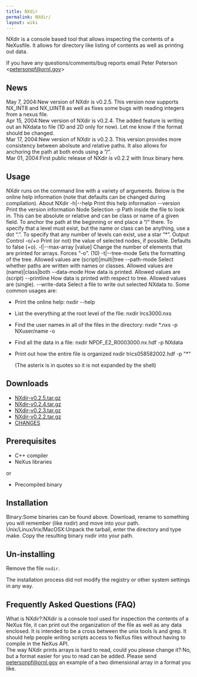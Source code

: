 ```yaml
---
title: NXdir
permalink: NXdir/
layout: wiki
---
```


NXdir is a console based tool that allows inspecting the contents of a
NeXusfile. It allows for directory like listing of contents as well as
printing out data.

If you have any questions/comments/bug reports email Peter Peterson
&lt;petersonpf@ornl.gov&gt;

News
----

May 7, 2004:New version of NXdir is v0.2.5. This version now supports NX\_INT8 and NX\_UINT8 as well as fixes some bugs with reading integers from a nexus file.  
Apr 15, 2004:New version of NXdir is v0.2.4. The added feature is writing out an NXdata to file (1D and 2D only for now). Let me know if the format should be changed.  
Mar 17, 2004:New version of NXdir is v0.2.3. This version provides more consistency between abolsute and relative paths. It also allows for anchoring the path at both ends using a “/”.  
Mar 01, 2004:First public release of NXdir is v0.2.2 with linux binary here.  

Usage
-----

NXdir runs on the command line with a variety of arguments. Below is the
online help information (note that defaults can be changed during
compilation). About NXdir -h|--help Print this help information
--version Print the version information Node Selection -p Path inside
the file to look in. This can be absolute or relative and can be class
or name of a given field. To anchor the path at the beginning or end
place a “/” there. To specify that a level must exist, but the name or
class can be anything, use a dot “.”. To specify that any number of
levels can exist, use a star “\*”. Output Control -o/+o Print (or not)
the value of selected nodes, if possible. Defaults to false (+o).
-l|--max-array \[value\] Change the number of elements that are printed
for arrays. Forces “-o”. (10) -t|--tree-mode <value> Sets the formatting
of the tree. Allowed values are (script)|multi|tree --path-mode <value>
Select whether paths are written with names or classes. Allowed values
are (name)|class|both --data-mode <value> How data is printed. Allowed
values are (script) --printline <value> How data is printed with respect
to tree. Allowed values are (single). --write-data <filename> Select a
file to write out selected NXdata to. Some common usages are:

-   Print the online help:
        nxdir --help

-   List the everything at the root level of the file:
        nxdir lrcs3000.nxs

-   Find the user names in all of the files in the directory:
        nxdir *.nxs -p NXuser/name -o

-   Find all the data in a file:
        nxdir NPDF_E2_R0003000.nx.hdf -p NXdata

-   Print out how the entire file is organized
        nxdir trics058582002.hdf -p "*"

    (The asterix is in quotes so it is not expanded by the shell)

Downloads
---------

-   [NXdir-v0.2.5.tar.gz](ftp://ftp.neutron.anl.gov/nexus/NXdir/NXdir-0.2.5.tar.gz)
-   [NXdir-v0.2.4.tar.gz](ftp://ftp.neutron.anl.gov/nexus/NXdir/NXdir-0.2.5.tar.gz)
-   [NXdir-v0.2.3.tar.gz](ftp://ftp.neutron.anl.gov/nexus/NXdir/NXdir-0.2.5.tar.gz)
-   [NXdir-v0.2.2.tar.gz](ftp://ftp.neutron.anl.gov/nexus/NXdir/NXdir-0.2.5.tar.gz)
-   [CHANGES](ftp://ftp.neutron.anl.gov/nexus/NXdir/CHANGES)

Prerequisites
-------------

-   C++ compiler
-   NeXus libraries

or

-   Precompiled binary

Installation
------------

Binary:Some binaries can be found above. Download, rename to something you will remember (like nxdir) and move into your path.  
Unix/Linux/Irix/MacOSX:Unpack the tarball, enter the directory and type make. Copy the resulting binary nxdir into your path.  

Un-installing
-------------

Remove the file `nxdir`.

The installation process did not modify the registry or other system
settings in any way.

Frequently Asked Questions (FAQ)
--------------------------------

What is NXdir?:NXdir is a console tool used for inspection the contents of a NeXus file, it can print out the organization of the file as well as any data enclosed. It is intended to be a cross between the unix tools ls and grep. It should help people writing scripts access to NeXus files without having to compile in the NeXus API.  
The way NXdir prints arrays is hard to read, could you please change it?:No, but a format easier for you to read can be added. Please send petersonpf@ornl.gov an example of a two dimensional array in a format you like.  
